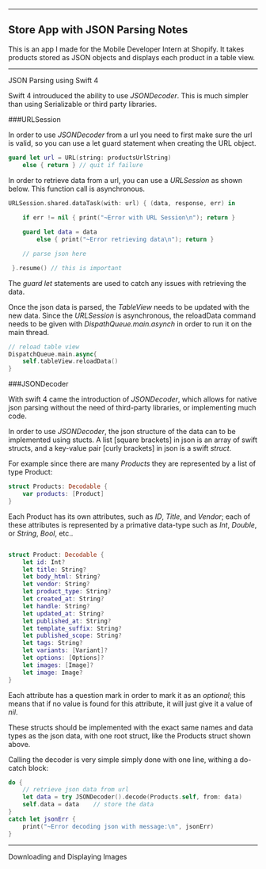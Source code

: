 ------------------------------------
Store App with JSON Parsing Notes
------------------------------------

This is an app I made for the Mobile Developer Intern at Shopify. It takes products stored as JSON objects and displays each product in a table view.

____________________________________
JSON Parsing using Swift 4

Swift 4 introuduced the ability to use *JSONDecoder*. This is much simpler than using Serializable or third party libraries.


###URLSession

In order to use *JSONDecoder* from a url you need to first make sure the url is valid, so you can use a let guard statement when creating the URL object.

```swift
guard let url = URL(string: productsUrlString)
    else { return } // quit if failure
```

In order to retrieve data from a url, you can use a *URLSession* as shown below. This function call is asynchronous.

```swift
URLSession.shared.dataTask(with: url) { (data, response, err) in 
    
    if err != nil { print("~Error with URL Session\n"); return }

    guard let data = data
        else { print("~Error retrieving data\n"); return }

    // parse json here

 }.resume() // this is important
```

The _guard let_ statements are used to catch any issues with retrieving the data.

Once the json data is parsed, the *TableView* needs to be updated with the new data. Since the *URLSession* is asynchronous, the reloadData command needs to be given with *DispathQueue.main.asynch* in order to run it on the main thread.

```swift
// reload table view
DispatchQueue.main.async{
    self.tableView.reloadData()
}

```

###JSONDecoder

With swift 4 came the introduction of *JSONDecoder*, which allows for native json parsing without the need of third-party libraries, or implementing much code.

In order to use *JSONDecoder*, the json structure of the data can to be implemented using stucts. A list [square brackets] in json is an array of swift structs, and a key-value pair [curly brackets] in json is a swift *struct*.

For example since there are many _Products_ they are represented by a list of type Product:

```swift
struct Products: Decodable {
    var products: [Product]
}
```

Each Product has its own attributes, such as _ID_, _Title_, and _Vendor_; each of these attributes is represented by a primative data-type such as *Int*, *Double*, or *String*, *Bool*, etc..

```swift

struct Product: Decodable {
    let id: Int?
    let title: String?
    let body_html: String?
    let vendor: String?
    let product_type: String?
    let created_at: String?
    let handle: String?
    let updated_at: String?
    let published_at: String?
    let template_suffix: String?
    let published_scope: String?
    let tags: String?
    let variants: [Variant]?
    let options: [Options]?
    let images: [Image]?
    let image: Image?
}
```

Each attribute has a question mark in order to mark it as an _optional_; this means that if no value is found for this attribute, it will just give it a value of _nil_.

These structs should be implemented with the exact same names and data types as the json data, with one root struct, like the Products struct shown above.

Calling the decoder is very simple simply done with one line, withing a do-catch block:

```swift
do {
    // retrieve json data from url
    let data = try JSONDecoder().decode(Products.self, from: data)
    self.data = data    // store the data
}
catch let jsonErr {
    print("~Error decoding json with message:\n", jsonErr)
}

```

____________________________________
Downloading and Displaying Images








